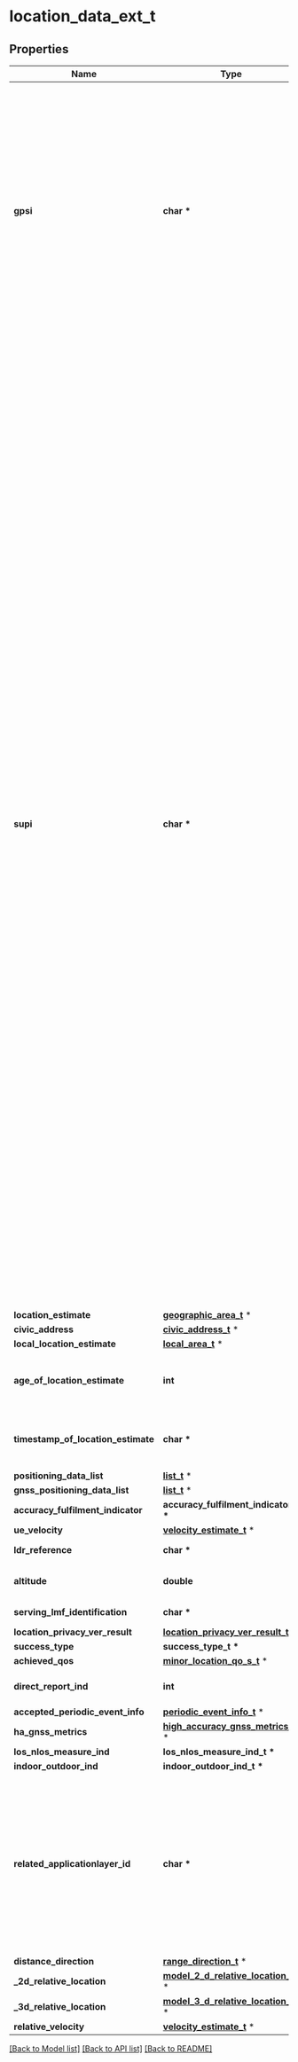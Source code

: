 # location_data_ext_t

## Properties
Name | Type | Description | Notes
------------ | ------------- | ------------- | -------------
**gpsi** | **char \*** | String identifying a Gpsi shall contain either an External Id or an MSISDN.  It shall be formatted as follows -External Identifier&#x3D; \&quot;extid-&#39;extid&#39;, where &#39;extid&#39;  shall be formatted according to clause 19.7.2 of 3GPP TS 23.003 that describes an  External Identifier.   | [optional] 
**supi** | **char \*** | String identifying a Supi that shall contain either an IMSI, a network specific identifier, a Global Cable Identifier (GCI) or a Global Line Identifier (GLI) as specified in clause  2.2A of 3GPP TS 23.003. It shall be formatted as follows  - for an IMSI \&quot;imsi-&lt;imsi&gt;\&quot;, where &lt;imsi&gt; shall be formatted according to clause 2.2    of 3GPP TS 23.003 that describes an IMSI.  - for a network specific identifier \&quot;nai-&lt;nai&gt;, where &lt;nai&gt; shall be formatted    according to clause 28.7.2 of 3GPP TS 23.003 that describes an NAI.  - for a GCI \&quot;gci-&lt;gci&gt;\&quot;, where &lt;gci&gt; shall be formatted according to clause 28.15.2    of 3GPP TS 23.003.  - for a GLI \&quot;gli-&lt;gli&gt;\&quot;, where &lt;gli&gt; shall be formatted according to clause 28.16.2 of    3GPP TS 23.003.To enable that the value is used as part of an URI, the string shall    only contain characters allowed according to the \&quot;lower-with-hyphen\&quot; naming convention    defined in 3GPP TS 29.501.  | [optional] 
**location_estimate** | [**geographic_area_t**](geographic_area.md) \* |  | [optional] 
**civic_address** | [**civic_address_t**](civic_address.md) \* |  | [optional] 
**local_location_estimate** | [**local_area_t**](local_area.md) \* |  | [optional] 
**age_of_location_estimate** | **int** | Indicates value of the age of the location estimate. | [optional] 
**timestamp_of_location_estimate** | **char \*** | string with format &#39;date-time&#39; as defined in OpenAPI. | [optional] 
**positioning_data_list** | [**list_t**](positioning_method_and_usage.md) \* |  | [optional] 
**gnss_positioning_data_list** | [**list_t**](gnss_positioning_method_and_usage.md) \* |  | [optional] 
**accuracy_fulfilment_indicator** | **accuracy_fulfilment_indicator_t \*** |  | [optional] 
**ue_velocity** | [**velocity_estimate_t**](velocity_estimate.md) \* |  | [optional] 
**ldr_reference** | **char \*** | LDR Reference. | [optional] 
**altitude** | **double** | Indicates value of altitude. | [optional] 
**serving_lmf_identification** | **char \*** | LMF identification. | [optional] 
**location_privacy_ver_result** | [**location_privacy_ver_result_t**](location_privacy_ver_result.md) \* |  | [optional] 
**success_type** | **success_type_t \*** |  | [optional] 
**achieved_qos** | [**minor_location_qo_s_t**](minor_location_qo_s.md) \* |  | [optional] 
**direct_report_ind** | **int** |  | [optional] [default to false]
**accepted_periodic_event_info** | [**periodic_event_info_t**](periodic_event_info.md) \* |  | [optional] 
**ha_gnss_metrics** | [**high_accuracy_gnss_metrics_t**](high_accuracy_gnss_metrics.md) \* |  | [optional] 
**los_nlos_measure_ind** | **los_nlos_measure_ind_t \*** |  | [optional] 
**indoor_outdoor_ind** | **indoor_outdoor_ind_t \*** |  | [optional] 
**related_applicationlayer_id** | **char \*** | String identifying an UE with application layer ID. The format of the application  layer ID parameter is same as the Application layer ID defined in clause 11.3.4 of  3GPP TS 24.554.  | [optional] 
**distance_direction** | [**range_direction_t**](range_direction.md) \* |  | [optional] 
**_2d_relative_location** | [**model_2_d_relative_location_t**](model_2_d_relative_location.md) \* |  | [optional] 
**_3d_relative_location** | [**model_3_d_relative_location_t**](model_3_d_relative_location.md) \* |  | [optional] 
**relative_velocity** | [**velocity_estimate_t**](velocity_estimate.md) \* |  | [optional] 

[[Back to Model list]](../README.md#documentation-for-models) [[Back to API list]](../README.md#documentation-for-api-endpoints) [[Back to README]](../README.md)


